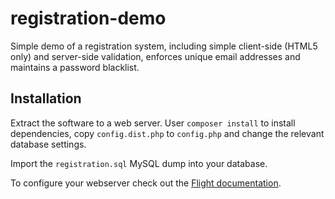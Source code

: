 # registration-demo

Simple demo of a registration system, including simple client-side (HTML5 only) and server-side validation, enforces unique email addresses and maintains a password blacklist.

## Installation

Extract the software to a web server. User `composer install` to install dependencies, copy `config.dist.php` to `config.php` and change the relevant database settings.

Import the `registration.sql` MySQL dump into your database.

To configure your webserver check out the [Flight documentation](http://flightphp.com/install).